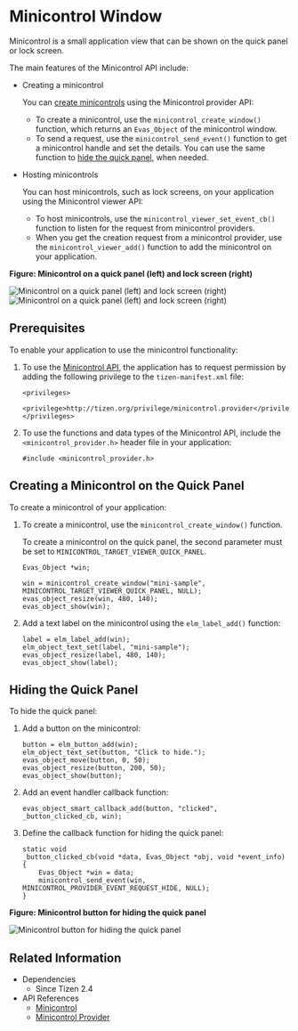 # Minicontrol Window


Minicontrol is a small application view that can be shown on the quick panel or lock screen.

The main features of the Minicontrol API include:

- Creating a minicontrol

  You can [create minicontrols](#create) using the Minicontrol provider API:

  - To create a minicontrol, use the `minicontrol_create_window()` function, which returns an `Evas_Object` of the minicontrol window.
  - To send a request, use the `minicontrol_send_event()` function to get a minicontrol handle and set the details. You can use the same function to [hide the quick panel](#hide), when needed.

- Hosting minicontrols

  You can host minicontrols, such as lock screens, on your application using the Minicontrol viewer API:

  - To host minicontrols, use the `minicontrol_viewer_set_event_cb()` function to listen for the request from minicontrol providers.
  - When you get the creation request from a minicontrol provider, use the `minicontrol_viewer_add()` function to add the minicontrol on your application.

**Figure: Minicontrol on a quick panel (left) and lock screen (right)**

![Minicontrol on a quick panel (left) and lock screen (right)](./media/minicontrol-on-quickpanel.png) ![Minicontrol on a quick panel (left) and lock screen (right)](./media/minicontrol-on-lockscreen.png)

## Prerequisites

To enable your application to use the minicontrol functionality:

1. To use the [Minicontrol API](../../api/common/latest/group__MINICONTROL__LIBRARY.html), the application has to request permission by adding the following privilege to the `tizen-manifest.xml` file:

    ```
    <privileges>
       <privilege>http://tizen.org/privilege/minicontrol.provider</privilege>
    </privileges>
    ```

2. To use the functions and data types of the Minicontrol API, include the `<minicontrol_provider.h>` header file in your application:

   ```
   #include <minicontrol_provider.h>
   ```
<a name="create"></a>
## Creating a Minicontrol on the Quick Panel

To create a minicontrol of your application:

1. To create a minicontrol, use the `minicontrol_create_window()` function.

   To create a minicontrol on the quick panel, the second parameter must be set to `MINICONTROL_TARGET_VIEWER_QUICK_PANEL`.

   ```
   Evas_Object *win;

   win = minicontrol_create_window("mini-sample", MINICONTROL_TARGET_VIEWER_QUICK_PANEL, NULL);
   evas_object_resize(win, 480, 140);
   evas_object_show(win);
   ```

2. Add a text label on the minicontrol using the `elm_label_add()` function:

    ```
    label = elm_label_add(win);
    elm_object_text_set(label, "mini-sample");
    evas_object_resize(label, 480, 140);
    evas_object_show(label);
    ```

<a name="hide"></a>
## Hiding the Quick Panel

To hide the quick panel:

1. Add a button on the minicontrol:

   ```
   button = elm_button_add(win);
   elm_object_text_set(button, "Click to hide.");
   evas_object_move(button, 0, 50);
   evas_object_resize(button, 200, 50);
   evas_object_show(button);
   ```

2. Add an event handler callback function:

   ```
   evas_object_smart_callback_add(button, "clicked", _button_clicked_cb, win);
   ```

3. Define the callback function for hiding the quick panel:

   ```
   static void
   _button_clicked_cb(void *data, Evas_Object *obj, void *event_info)
   {
       Evas_Object *win = data;
       minicontrol_send_event(win, MINICONTROL_PROVIDER_EVENT_REQUEST_HIDE, NULL);
   }
   ```

**Figure: Minicontrol button for hiding the quick panel**

![Minicontrol button for hiding the quick panel](./media/minicontrol.png)

## Related Information
- Dependencies
  - Since Tizen 2.4
- API References
  - [Minicontrol](../../api/common/latest/group__MINICONTROL__LIBRARY.html)
  - [Minicontrol Provider](../../api/common/latest/group__CAPI__MINICONTROL__PROVIDER__MODULE.html)
